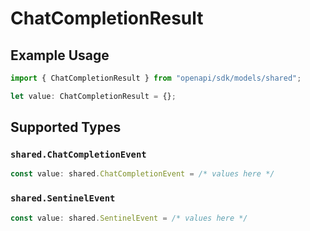 # ChatCompletionResult

## Example Usage

```typescript
import { ChatCompletionResult } from "openapi/sdk/models/shared";

let value: ChatCompletionResult = {};
```

## Supported Types

### `shared.ChatCompletionEvent`

```typescript
const value: shared.ChatCompletionEvent = /* values here */
```

### `shared.SentinelEvent`

```typescript
const value: shared.SentinelEvent = /* values here */
```

